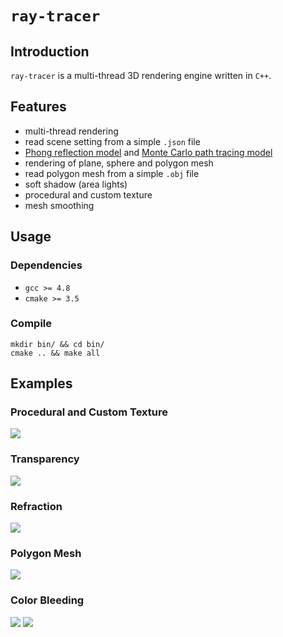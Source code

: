 # `ray-tracer`

## Introduction

`ray-tracer` is a multi-thread 3D rendering engine written in `C++`.

## Features
* multi-thread rendering
* read scene setting from a simple `.json` file
* [Phong reflection model](http://en.wikipedia.org/wiki/Phong_reflection_model) and [Monte Carlo path tracing model](http://en.wikipedia.org/wiki/Path_tracing)
* rendering of plane, sphere and polygon mesh
* read polygon mesh from a simple `.obj` file
* soft shadow (area lights)
* procedural and custom texture
* mesh smoothing

## Usage

### Dependencies
* `gcc >= 4.8`
* `cmake >= 3.5`

### Compile
```
mkdir bin/ && cd bin/
cmake .. && make all
```
## Examples

### Procedural and Custom Texture
![](https://raw.githubusercontent.com/zhijian-liu/ray-tracer/master/images/texture.ppm?token=AFg7pVeGzE6vHhxvi03-9AaBNGDHQwH1ks5Y7I-fwA%3D%3D)

### Transparency
![](https://raw.githubusercontent.com/zhijian-liu/ray-tracer/master/images/transparency.ppm?token=AFg7pUHTkBg7N22VosFDAC0Y5MFnflzjks5Y7I-4wA%3D%3D)

### Refraction
![](https://raw.githubusercontent.com/zhijian-liu/ray-tracer/master/images/refraction.ppm?token=AFg7pdFSghDaS4idWkg84B3numM0SBF0ks5Y7I_rwA%3D%3D)

### Polygon Mesh
![](https://raw.githubusercontent.com/zhijian-liu/ray-tracer/master/images/mesh.ppm?token=AFg7pV3xTZX2tQGvdtCeE8_Y_Sh5q2uwks5Y7XSnwA%3D%3D)

### Color Bleeding
![](https://raw.githubusercontent.com/zhijian-liu/ray-tracer/master/images/sphere-bleeding.ppm?token=AFg7pX8h4UQTZXlV17-0hRY0Oh4VZCGrks5Y7OmCwA%3D%3D)
![](https://raw.githubusercontent.com/zhijian-liu/ray-tracer/master/images/plane-bleeding.ppm?token=AFg7pZWaQqfyg-nGGKbHSwmk3CowFyRVks5Y7OmAwA%3D%3D)

